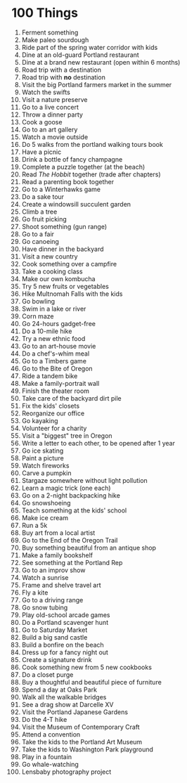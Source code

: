# 100 Things

1. Ferment something
1. Make paleo sourdough
1. Ride part of the spring water corridor with kids
1. Dine at an old-guard Portland restaurant 
1. Dine at a brand new restaurant (open within 6 months)
1. Road trip with a destination 
1. Road trip with **no** destination 
1. Visit the big Portland farmers market in the summer 
1. Watch the swifts
1. Visit a nature preserve
1. Go to a live concert
1. Throw a dinner party
1. Cook a goose
1. Go to an art gallery
1. Watch a movie outside
1. Do 5 walks from the portland walking tours book
1. Have a picnic
1. Drink a bottle of fancy champagne 
1. Complete a puzzle together (at the beach)
1. Read *The Hobbit* together (trade after chapters)
2. Read a parenting book together
1. Go to a Winterhawks game
1. Do a sake tour
1. Create a windowsill succulent garden
1. Climb a tree
1. Go fruit picking
1. Shoot something (gun range)
1. Go to a fair
1. Go canoeing 
1. Have dinner in the backyard
1. Visit a new country
1. Cook something over a campfire
1. Take a cooking class
1. Make our own kombucha
1. Try 5 new fruits or vegetables
1. Hike Multnomah Falls with the kids
1. Go bowling
1. Swim in a lake or river
1. Corn maze
1. Go 24-hours gadget-free
1. Do a 10-mile hike
1. Try a new ethnic food
1. Go to an art-house movie
1. Do a chef's-whim meal
1. Go to a Timbers game
1. Go to the Bite of Oregon
1. Ride a tandem bike
1. Make a family-portrait wall
1. Finish the theater room
1. Take care of the backyard dirt pile
1. Fix the kids' closets
1. Reorganize our office
1. Go kayaking
1. Volunteer for a charity
1. Visit a "biggest" tree in Oregon
1. Write a letter to each other, to be opened after 1 year
1. Go ice skating
1. Paint a picture
1. Watch fireworks
1. Carve a pumpkin
1. Stargaze somewhere without light pollution
1. Learn a magic trick (one each)
1. Go on a 2-night backpacking hike
1. Go snowshoeing
1. Teach something at the kids' school
1. Make ice cream
1. Run a 5k
1. Buy art from a local artist
1. Go to the End of the Oregon Trail
1. Buy something beautiful from an antique shop
1. Make a family bookshelf
1. See something at the Portland Rep
1. Go to an improv show
1. Watch a sunrise
1. Frame and shelve travel art
1. Fly a kite
1. Go to a driving range
1. Go snow tubing
1. Play old-school arcade games
1. Do a Portland scavenger hunt
1. Go to Saturday Market
1. Build a big sand castle
1. Build a bonfire on the beach
1. Dress up for a fancy night out
1. Create a signature drink
1. Cook something new from 5 new cookbooks
1. Do a closet purge
1. Buy a thoughtful and beautiful piece of furniture
1. Spend a day at Oaks Park
1. Walk all the walkable bridges
1. See a drag show at Darcelle XV
1. Visit the Portland Japanese Gardens
1. Do the 4-T hike
1. Visit the Museum of Contemporary Craft
1. Attend a convention
1. Take the kids to the Portland Art Museum
1. Take the kids to Washington Park playground
1. Play in a fountain
1. Go whale-watching
1. Lensbaby photography project
